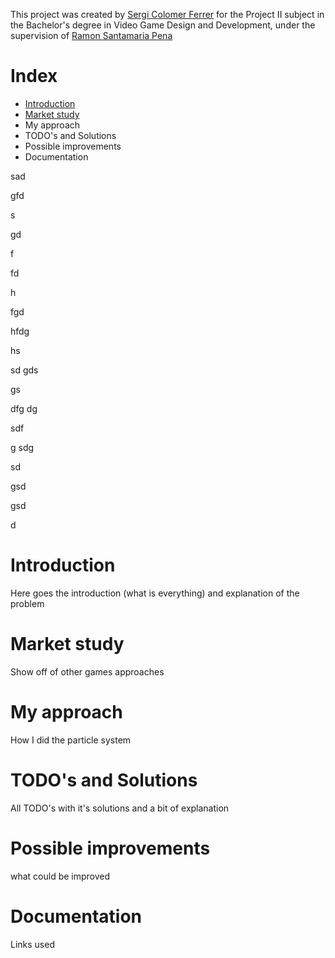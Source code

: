 This project was created by [Sergi Colomer Ferrer](https://github.com/Lladruc37) for the Project II subject in the Bachelor's degree in Video Game Design and Development, under the supervision of [Ramon Santamaria Pena](https://github.com/raysan5)

# Index
- [Introduction](https://github.com/Lladruc37/ParticleSystem/tree/main/docs#introduction)
- [Market study](./#Market-study)
- My approach
- TODO's and Solutions
- Possible improvements
- Documentation

sad

gfd

s

gd

f

fd

h

fgd

hfdg

hs

sd
gds

gs

dfg
dg


sdf

g
sdg

sd

gsd

gsd

d

# Introduction
Here goes the introduction (what is everything) and explanation of the problem

# Market study
Show off of other games approaches

# My approach
How I did the particle system

# TODO's and Solutions
All TODO's with it's solutions and a bit of explanation

# Possible improvements
what could be improved

# Documentation
Links used
